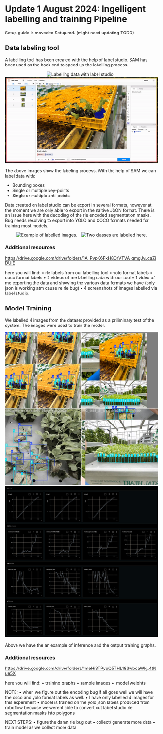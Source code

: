# Update 1 August 2024: Ingelligent labelling and training Pipeline

Setup guide is moved to Setup.md. (might need updating TODO)

## Data labeling tool

A labelling tool has been created with the help of label studio. SAM has been used as the back end to speed up the labelling process.

<p align="center">
  <img src="images/point_label.gif" alt="Labelling data with label studio" style="margin-right: 10px;" />
  <img src="images/box_label.gif" alt="SAM can be run via key-points or bboxes" />
</p>

The above images show the labeling process. With the help of SAM we can label data with:

- Bounding boxes
- Single or multiple key-points
- Single or multiple anti-points

Data created on label studio can be export in several formats, however at the moment we are only able to export in the naitive JSON format. There is an issue here with the decoding of the rle encoded segmentation masks. Bug needs resolving to export into YOLO and COCO formats needed for training most models.

<p align="center">
  <img src="images/sample_labels_1.png" alt="Example of labelled images. " style="margin-right: 10px;" />
  <img src="images/sample_labels_2.png" alt="Two classes are labelled here." />
</p>

### Additional resources

https://drive.google.com/drive/folders/1A_PvpK6FkH8OrVTVA_qmgJvJcaZiDUiE

here you will find:
•⁠  ⁠rle labels from our labelling tool
•⁠  ⁠⁠yolo format labels
•⁠  ⁠⁠coco format labels
•⁠  ⁠⁠2 videos of me labelling data with our tool
•⁠  ⁠⁠1 video of me exporting the data and showing the various data formats we have (only json is working atm cause re rle bug)
•⁠  ⁠⁠4 screenshots of images labelled via label studio.

## Model Training

We labelled 4 images from the dataset provided as a priliminary test of the system. The images were used to train the model.

<p align="center">
  <img src="images/train_batch0.jpg" alt="Example of labelled images. " style="margin-right: 10px;" />
  <img src="images/training_graphs.png" alt="Two classes are labelled here." />
</p>
Above we have the an example of inference and the output training graphs.

### Additional resources

https://drive.google.com/drive/folders/1meHi3TPypQ5THL183wbcaWkj_4tNue5X

here you will find:
•⁠  ⁠training graphs
•⁠  ⁠⁠sample images
•⁠  ⁠⁠ model weights

NOTE:
•⁠  ⁠when we figure out the encoding bug if all goes well we will have the coco and yolo format labels as well.
•⁠  ⁠⁠I have only labelled 4 images for this experiment
•⁠  ⁠⁠model is trained on the yolo json labels produced from roboflow because we werent able to convert out label studio rle segmentation masks into polygons

NEXT STEPS:
•⁠  ⁠figure the damn rle bug out
•⁠  ⁠⁠collect/ generate more data
•⁠  ⁠⁠train model as we collect more data